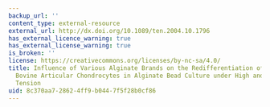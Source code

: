 ```yaml
---
backup_url: ''
content_type: external-resource
external_url: http://dx.doi.org/10.1089/ten.2004.10.1796
has_external_licence_warning: true
has_external_license_warning: true
is_broken: ''
license: https://creativecommons.org/licenses/by-nc-sa/4.0/
title: Influence of Various Alginate Brands on the Redifferentiation of Dedifferentiated
  Bovine Articular Chondrocytes in Alginate Bead Culture under High and Low Oxygen
  Tension
uid: 8c370aa7-2862-4ff9-b044-7f5f28b0cf86
---
```


